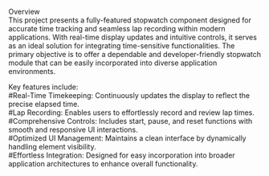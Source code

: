 Overview <br>
This project presents a fully-featured stopwatch component designed for accurate time tracking and seamless lap recording within modern applications. 
With real-time display updates and intuitive controls, it serves as an ideal solution for integrating time-sensitive functionalities.
The primary objective is to offer a dependable and developer-friendly stopwatch module that can be easily incorporated into diverse application environments.

Key features include: <br>
#Real-Time Timekeeping: Continuously updates the display to reflect the precise elapsed time. <br>
#Lap Recording: Enables users to effortlessly record and review lap times. <br>
#Comprehensive Controls: Includes start, pause, and reset functions with smooth and responsive UI interactions. <br>
#Optimized UI Management: Maintains a clean interface by dynamically handling element visibility. <br>
#Effortless Integration: Designed for easy incorporation into broader application architectures to enhance overall functionality. <br>
